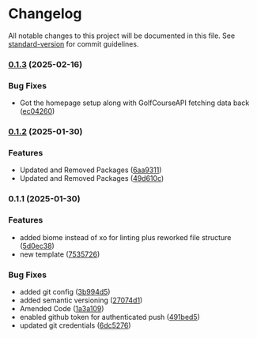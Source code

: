 # Changelog

All notable changes to this project will be documented in this file. See [standard-version](https://github.com/conventional-changelog/standard-version) for commit guidelines.

### [0.1.3](https://github.com/BradleyRushforth/golftrackpro/compare/v0.1.2...v0.1.3) (2025-02-16)


### Bug Fixes

* Got the homepage setup along with GolfCourseAPI fetching data back ([ec04260](https://github.com/BradleyRushforth/golftrackpro/commit/ec04260de5b23f369f585ab397bee082de0ecb87))

### [0.1.2](https://github.com/BradleyRushforth/golftrackpro/compare/v0.1.1...v0.1.2) (2025-01-30)


### Features

* Updated and Removed Packages ([6aa9311](https://github.com/BradleyRushforth/golftrackpro/commit/6aa931126517bf88d64c49df12ff858b3a56a821))
* Updated and Removed Packages ([49d610c](https://github.com/BradleyRushforth/golftrackpro/commit/49d610ce8385ebbb45b88e41bb047861f11abea1))

### 0.1.1 (2025-01-30)


### Features

* added biome instead of xo for linting plus reworked file structure ([5d0ec38](https://github.com/BradleyRushforth/golftrackpro/commit/5d0ec38cf725c12039074be12f31cd34d5af836e))
* new template ([7535726](https://github.com/BradleyRushforth/golftrackpro/commit/7535726b2b3e88f5981301295912f5f31d5501e5))


### Bug Fixes

* added git config ([3b994d5](https://github.com/BradleyRushforth/golftrackpro/commit/3b994d511c66e98aee2f2da88b419fc9a9ce8690))
* added semantic versioning ([27074d1](https://github.com/BradleyRushforth/golftrackpro/commit/27074d1b8e982783c78d3d5c57807bd09c33ad87))
* Amended Code ([1a3a109](https://github.com/BradleyRushforth/golftrackpro/commit/1a3a1092e374c91bf137fcfbc834edb674cf66a8))
* enabled github token for authenticated push ([491bed5](https://github.com/BradleyRushforth/golftrackpro/commit/491bed566046bc8363525c3068d620c91fc9da1c))
* updated git credentials ([6dc5276](https://github.com/BradleyRushforth/golftrackpro/commit/6dc527643fa1869b1a1b3ca8766fec1736617ada))
